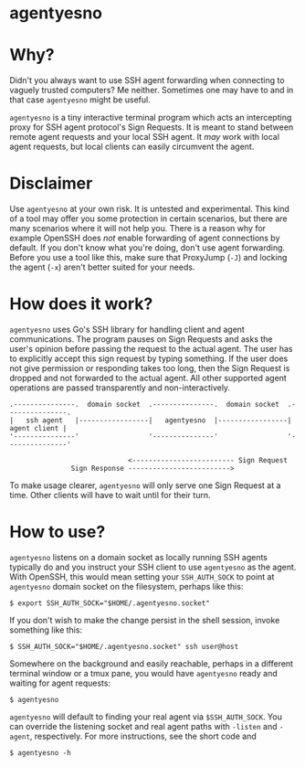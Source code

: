 # agentyesno

# Why?

Didn't you always want to use SSH agent forwarding when connecting to vaguely
trusted computers? Me neither. Sometimes one may have to and in that case
`agentyesno` might be useful.

`agentyesno` is a tiny interactive terminal program which acts an intercepting
proxy for SSH agent protocol's Sign Requests. It is meant to stand between
remote agent requests and your local SSH agent. It *may* work with local agent
requests, but local clients can easily circumvent the agent.

# Disclaimer

Use `agentyesno` at your own risk. It is untested and experimental. This kind of
a tool may offer you some protection in certain scenarios, but there are many
scenarios where it will not help you. There is a reason why for example OpenSSH
does *not* enable forwarding of agent connections by default. If you don't know
what you're doing, don't use agent forwarding. Before you use a tool like this,
make sure that ProxyJump (`-J`) and locking the agent (`-x`) aren't better
suited for your needs.

# How does it work?

`agentyesno` uses Go's SSH library for handling client and agent communications.
The program pauses on Sign Requests and asks the user's opinion before passing
the request to the actual agent. The user has to explicitly accept this sign
request by typing something. If the user does not give permission or responding
takes too long, then the Sign Request is dropped and not forwarded to the actual
agent. All other supported agent operations are passed transparently and
non-interactively.

```
.---------------.  domain socket  .---------------.  domain socket  .---------------.
|   ssh agent   |-----------------|   agentyesno  |-----------------|  agent client |
'---------------'                 '---------------'                 '---------------'

                             <------------------------- Sign Request
               Sign Response ------------------------->
```


To make usage clearer, `agentyesno` will only serve one Sign Request at a time.
Other clients will have to wait until for their turn.

# How to use?

`agentyesno` listens on a domain socket as locally running SSH agents typically
do and you instruct your SSH client to use `agentyesno` as the agent. With
OpenSSH, this would mean setting your `SSH_AUTH_SOCK` to point at `agentyesno`
domain socket on the filesystem, perhaps like this:

    $ export SSH_AUTH_SOCK="$HOME/.agentyesno.socket"

If you don't wish to make the change persist in the shell session, invoke
something like this:

    $ SSH_AUTH_SOCK="$HOME/.agentyesno.socket" ssh user@host

Somewhere on the background and easily reachable, perhaps in a different
terminal window or a tmux pane, you would have `agentyesno` ready and waiting
for agent requests:

    $ agentyesno

`agentyesno` will default to finding your real agent via `$SSH_AUTH_SOCK`. You
can override the listening socket and real agent paths with `-listen` and
`-agent`, respectively. For more instructions, see the short code and

    $ agentyesno -h
